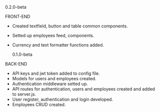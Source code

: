 0.2.0-beta

FRONT-END

- Created textfield, button and table common components.
- Setted up employees feed, components.
- Currency and text formatter functions added.

  0.1.0-beta

BACK-END

- API keys and jwt token added to config file.
- Models for users and employees created.
- Authentication middleware setted up.
- API routes for authentication, users and employees created and added to server.js.
- User register, authentication and login developed.
- Employees CRUD created.
